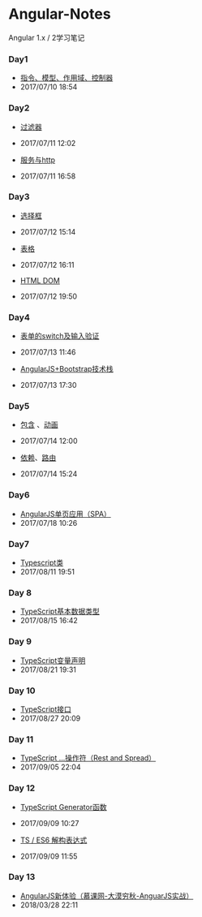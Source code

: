 # Angular-Notes


Angular 1.x / 2学习笔记


### Day1

- [指令、模型、作用域、控制器](https://coderben2017.github.io/Angular-Notes/day-1.html)
- 2017/07/10 18:54


### Day2

- [过滤器](https://coderben2017.github.io/Angular-Notes/day-2-filter.html)
- 2017/07/11 12:02

- [服务与http](https://coderben2017.github.io/Angular-Notes/day-2-service.html)
- 2017/07/11 16:58


### Day3

- [选择框](https://coderben2017.github.io/Angular-Notes/day-3-select.html)
- 2017/07/12 15:14

- [表格](https://coderben2017.github.io/Angular-Notes/day-3-table.html)
- 2017/07/12 16:11

- [HTML DOM](https://coderben2017.github.io/Angular-Notes/day-3-dom.html)
- 2017/07/12 19:50


### Day4

- [表单的switch及输入验证](https://coderben2017.github.io/Angular-Notes/day-4-form.html)
- 2017/07/13 11:46

- [AngularJS+Bootstrap技术栈](https://coderben2017.github.io/Angular-Notes/day-4-bootstrap.html)
- 2017/07/13 17:30


### Day5

- [包含](https://coderben2017.github.io/Angular-Notes/day-5-include.html) 、[动画](https://coderben2017.github.io/Angular-Notes/day-5-animate.html)
- 2017/07/14 12:00

- [依赖](https://coderben2017.github.io/Angular-Notes/day-5-dependency.html)、[路由](https://coderben2017.github.io/Angular-Notes/day-5-router.html)
- 2017/07/14 15:24


### Day6

- [AngularJS单页应用（SPA）](https://coderben2017.github.io/Angular-Notes/day-6-spa.html)
- 2017/07/18 10:26


### Day7

- [Typescript类](https://coderben2017.github.io/Angular-Notes/day-7-ts-class.html)
- 2017/08/11 19:51

### Day 8
- [TypeScript基本数据类型](https://coderben2017.github.io/Angular-Notes/day-8-ts-basetype.html)
- 2017/08/15 16:42

### Day 9
- [TypeScript变量声明](https://coderben2017.github.io/Angular-Notes/day-9-ts-variable.html)
- 2017/08/21 19:31

### Day 10
- [TypeScript接口](https://coderben2017.github.io/Angular-Notes/day-10-ts-interface.html)
- 2017/08/27 20:09

### Day 11
- [TypeScript ...操作符（Rest and Spread）](https://coderben2017.github.io/Angular-Notes/day-11-ts-rest.html)
- 2017/09/05 22:04

### Day 12
- [TypeScript Generator函数](https://coderben2017.github.io/Angular-Notes/day-12-ts-generator.html)
- 2017/09/09 10:27

- [TS / ES6 解构表达式](https://coderben2017.github.io/Angular-Notes/day-12-ts-deconstruction.html)
- 2017/09/09  11:55

### Day 13
- [AngularJS新体验（慕课网-大漠穷秋-AnguarJS实战）](https://coderben2017.github.io/Angular-Notes/hello.html)
- 2018/03/28 22:11